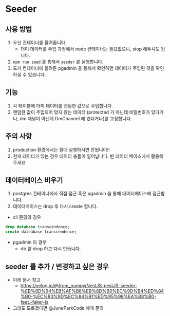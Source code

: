 # Seeder

## 사용 방법

1. 우선 컨테이너를 올려줍니다.
    - 더미 데이터를 주입 과정에서 node 컨테이너는 필요없으니, stop 해두셔도 됩니다.
2. `npm run seed` 를 통해서 `seeder` 를 실행합니다.
3. 도커 컨테이너에 올려둔 pgadmin 을 통해서 확인하면 데이터가 주입된 것을 확인하실 수 있습니다.

## 기능

1. 각 테이블에 더미 데이터를 랜덤한 값으로 주입합니다.
2. 랜덤한 값이 주입되어 맞지 않는 데이터 (protected 가 아닌데 비밀번호가 있다거나, dm 채널이 아닌데 DmChannel 에 있다거나)를 교정합니다.

## 주의 사항

1. production 환경에서는 절대 실행하시면 안됩니다!!
2. 현재 데이터가 있는 경우 데이터 충돌이 일어납니다. 빈 데이터 베이스에서 활용해주세요

## 데이터베이스 비우기

1. postgres 컨테이너에서 직접 접근 혹은 pgadmin 을 통해 데이터베이스에 접근합니다.
2. 데이터베이스는 drop 후 다시 create 합니다.

- cli 환경의 경우

``` sql
drop database transcendence; 
create dateabase transcendence;
```

- pgadmin 의 경우
    - db 를 drop 하고 다시 만듭니다.

## seeder 를 추가 / 변경하고 싶은 경우

- 아래 문서 참고
    - https://velog.io/@from_numpy/NestJS-nestJS-seeder-%EB%8D%94%EB%AF%B8%EB%8D%B0%EC%9D%B4%ED%84%B0-%EC%83%9D%EC%84%B1%ED%95%98%EA%B8%B0-feet.-faker-js
- 그래도 모르겠다면 @JuneParkCode 에게 문의

